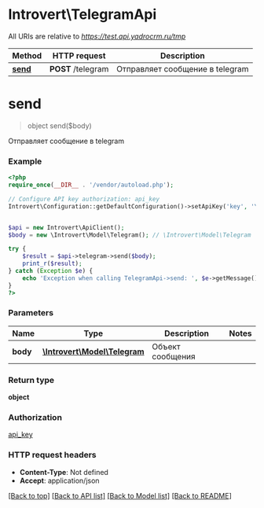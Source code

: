 # Introvert\TelegramApi

All URIs are relative to *https://test.api.yadrocrm.ru/tmp*

Method | HTTP request | Description
------------- | ------------- | -------------
[**send**](TelegramApi.md#send) | **POST** /telegram | Отправляет сообщение в telegram


# **send**
> object send($body)

Отправляет сообщение в telegram



### Example
```php
<?php
require_once(__DIR__ . '/vendor/autoload.php');

// Configure API key authorization: api_key
Introvert\Configuration::getDefaultConfiguration()->setApiKey('key', 'YOUR_API_KEY');


$api = new Introvert\ApiClient();
$body = new \Introvert\Model\Telegram(); // \Introvert\Model\Telegram | Объект сообщения

try {
    $result = $api->telegram->send($body);
    print_r($result);
} catch (Exception $e) {
    echo 'Exception when calling TelegramApi->send: ', $e->getMessage(), PHP_EOL;
}
?>
```

### Parameters

Name | Type | Description  | Notes
------------- | ------------- | ------------- | -------------
 **body** | [**\Introvert\Model\Telegram**](../Model/\Introvert\Model\Telegram.md)| Объект сообщения |

### Return type

**object**

### Authorization

[api_key](../../README.md#api_key)

### HTTP request headers

 - **Content-Type**: Not defined
 - **Accept**: application/json

[[Back to top]](#) [[Back to API list]](../../README.md#documentation-for-api-endpoints) [[Back to Model list]](../../README.md#documentation-for-models) [[Back to README]](../../README.md)

